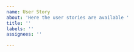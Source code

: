 ```yaml
---
name: User Story
about: 'Here the user stories are available '
title: ''
labels: ''
assignees: ''

---
```




